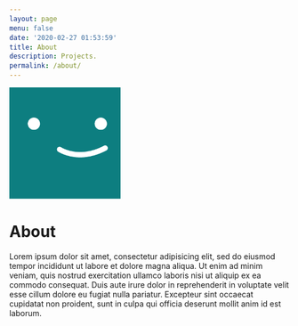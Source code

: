 ```yaml
---
layout: page
menu: false
date: '2020-02-27 01:53:59'
title: About
description: Projects.
permalink: /about/
---
```


<img class="img-rounded" src="/assets/img/uploads/profile.png" alt="bgx4k3p" width="200">

# About

Lorem ipsum dolor sit amet, consectetur adipisicing elit, sed do eiusmod
tempor incididunt ut labore et dolore magna aliqua. Ut enim ad minim veniam,
quis nostrud exercitation ullamco laboris nisi ut aliquip ex ea commodo
consequat. Duis aute irure dolor in reprehenderit in voluptate velit esse
cillum dolore eu fugiat nulla pariatur. Excepteur sint occaecat cupidatat non
proident, sunt in culpa qui officia deserunt mollit anim id est laborum.
